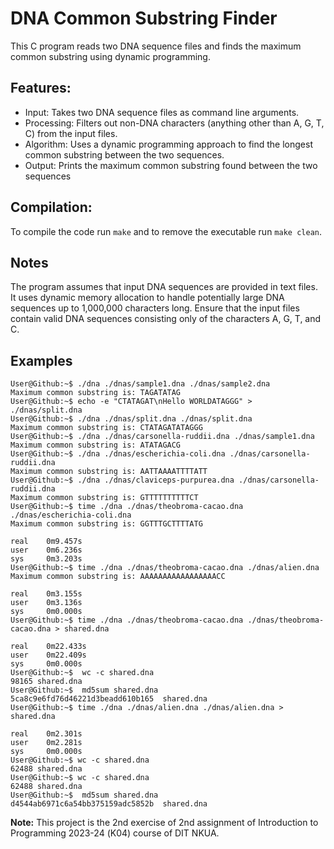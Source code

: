 # DNA Common Substring Finder
This C program reads two DNA sequence files and finds the maximum common substring using dynamic programming.

## Features:
- Input: Takes two DNA sequence files as command line arguments.
- Processing: Filters out non-DNA characters (anything other than A, G, T, C) from the input files.
- Algorithm: Uses a dynamic programming approach to find the longest common substring between the two sequences.
- Output: Prints the maximum common substring found between the two sequences

## Compilation:

To compile the code run `make` and to remove the executable run `make clean`.

## Notes
The program assumes that input DNA sequences are provided in text files.
It uses dynamic memory allocation to handle potentially large DNA sequences up to 1,000,000 characters long.
Ensure that the input files contain valid DNA sequences consisting only of the characters A, G, T, and C.

## Examples

```console
User@Github:~$ ./dna ./dnas/sample1.dna ./dnas/sample2.dna 
Maximum common substring is: TAGATATAG
User@Github:~$ echo -e "CTATAGAT\nHello WORLDATAGGG" > ./dnas/split.dna
User@Github:~$ ./dna ./dnas/split.dna ./dnas/split.dna 
Maximum common substring is: CTATAGATATAGGG
User@Github:~$ ./dna ./dnas/carsonella-ruddii.dna ./dnas/sample1.dna 
Maximum common substring is: ATATAGACG
User@Github:~$ ./dna ./dnas/escherichia-coli.dna ./dnas/carsonella-ruddii.dna 
Maximum common substring is: AATTAAAATTTTATT
User@Github:~$ ./dna ./dnas/claviceps-purpurea.dna ./dnas/carsonella-ruddii.dna 
Maximum common substring is: GTTTTTTTTTTCT
User@Github:~$ time ./dna ./dnas/theobroma-cacao.dna ./dnas/escherichia-coli.dna 
Maximum common substring is: GGTTTGCTTTTATG

real    0m9.457s
user    0m6.236s
sys     0m3.203s
User@Github:~$ time ./dna ./dnas/theobroma-cacao.dna ./dnas/alien.dna
Maximum common substring is: AAAAAAAAAAAAAAAAACC

real    0m3.155s
user    0m3.136s
sys     0m0.000s
User@Github:~$ time ./dna ./dnas/theobroma-cacao.dna ./dnas/theobroma-cacao.dna > shared.dna

real    0m22.433s
user    0m22.409s
sys     0m0.000s
User@Github:~$  wc -c shared.dna
98165 shared.dna
User@Github:~$  md5sum shared.dna
5ca8c9e6fd76d46221d3beadd610b165  shared.dna
User@Github:~$ time ./dna ./dnas/alien.dna ./dnas/alien.dna > shared.dna 

real    0m2.301s
user    0m2.281s
sys     0m0.000s
User@Github:~$ wc -c shared.dna
62488 shared.dna
User@Github:~$ wc -c shared.dna
62488 shared.dna
User@Github:~$  md5sum shared.dna
d4544ab6971c6a54bb375159adc5852b  shared.dna
```

**Note:** This project is the 2nd exercise of 2nd assignment of Introduction to Programming 2023-24 (Κ04) course of DIT NKUA.